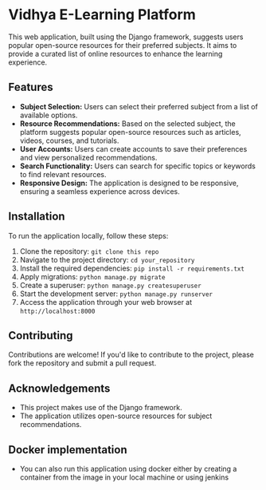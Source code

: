 
#  Vidhya E-Learning Platform

This web application, built using the Django framework, suggests users popular open-source resources for their preferred subjects. It aims to provide a curated list of online resources to enhance the learning experience.

## Features

- **Subject Selection:** Users can select their preferred subject from a list of available options.
- **Resource Recommendations:** Based on the selected subject, the platform suggests popular open-source resources such as articles, videos, courses, and tutorials.
- **User Accounts:** Users can create accounts to save their preferences and view personalized recommendations.
- **Search Functionality:** Users can search for specific topics or keywords to find relevant resources.
- **Responsive Design:** The application is designed to be responsive, ensuring a seamless experience across devices.

## Installation

To run the application locally, follow these steps:

1. Clone the repository: `git clone this repo`
2. Navigate to the project directory: `cd your_repository`
3. Install the required dependencies: `pip install -r requirements.txt`
4. Apply migrations: `python manage.py migrate`
5. Create a superuser: `python manage.py createsuperuser`
6. Start the development server: `python manage.py runserver`
7. Access the application through your web browser at `http://localhost:8000`

## Contributing

Contributions are welcome! If you'd like to contribute to the project, please fork the repository and submit a pull request.


## Acknowledgements

- This project makes use of the Django framework.
- The application utilizes open-source resources for subject recommendations.

##  Docker implementation 
- You can also run this application using docker either by creating a container from the image in your local machine or using jenkins 
